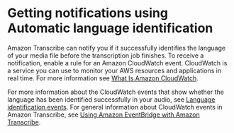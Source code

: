 # Getting notifications using Automatic language identification<a name="lang-id-cloudwatch"></a>

Amazon Transcribe can notify you if it successfully identifies the language of your media file before the transcription job finishes\. To receive a notification, enable a rule for an Amazon CloudWatch event\. CloudWatch is a service you can use to monitor your AWS resources and applications in real time\. For more information see [What Is Amazon CloudWatch](https://docs.aws.amazon.com/AmazonCloudWatch/latest/monitoring/WhatIsCloudWatch.html)\.

For more information about the CloudWatch events that show whether the language has been identified successfully in your audio, see [Language identification events](cloud-watch-events.md#lang-id-event)\. For general information about CloudWatch events in Amazon Transcribe, see [Using Amazon EventBridge with Amazon Transcribe](cloud-watch-events.md)\. 